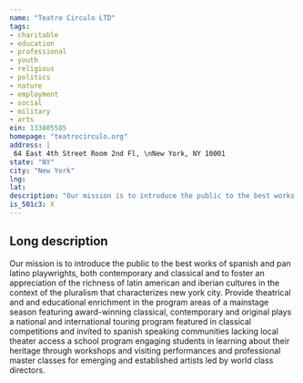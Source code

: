 ```yaml
---
name: "Teatro Circulo LTD"
tags:
- charitable
- education
- professional
- youth
- religious
- politics
- nature
- employment
- social
- military
- arts
ein: 133805585
homepage: "teatrocirculo.org"
address: |
 64 East 4th Street Room 2nd Fl, \nNew York, NY 10001
state: "NY"
city: "New York"
lng: 
lat: 
description: "Our mission is to introduce the public to the best works of spanish and pan latino playwrights, both contemporary and classical and to foster an appreciation of the richness of latin american and iberian cultures in the"
is_501c3: X
---
```


## Long description

Our mission is to introduce the public to the best works of spanish and pan latino playwrights, both contemporary and classical and to foster an appreciation of the richness of latin american and iberian cultures in the context of the pluralism that characterizes new york city. Provide theatrical and and educational enrichment in the program areas of a mainstage season featuring award-winning classical, contemporary and original plays a national and international touring program featured in classical competitions and invited to spanish speaking communities lacking local theater access a school program engaging students in learning about their heritage through workshops and visiting performances and professional master classes for emerging and established artists led by world class directors. 
